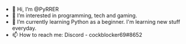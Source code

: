 - 👋 Hi, I’m @PyRRER
- 👀 I’m interested in programming, tech and gaming.
- 🌱 I’m currently learning Python as a beginner. I'm learning new stuff everyday.
- 📫 How to reach me: Discord - cockblocker69#8652

<!---
PyRRER/PyRRER is a ✨ special ✨ repository because its `README.md` (this file) appears on your GitHub profile.
You can click the Preview link to take a look at your changes.
--->
